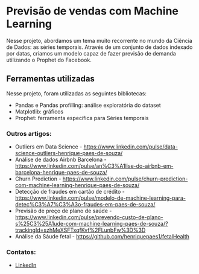 # Previsão de vendas com Machine Learning
Nesse projeto, abordamos um tema muito recorrente no mundo da Ciência de Dados: as séries temporais. Através de um conjunto de dados indexado por datas, criamos um modelo capaz de fazer previsão de demanda utilizando o Prophet do Facebook.
## Ferramentas utilizadas
Nesse projeto, foram utilizadas as seguintes bibliotecas:
- Pandas e Pandas profilling: análise exploratória do dataset
- Matplotlib: gráficos 
- Prophet: ferramenta específica para Séries temporais

### **Outros artigos:**
* Outliers em Data Science - https://www.linkedin.com/pulse/data-science-outliers-henrique-paes-de-souza/
* Análise de dados Airbnb Barcelona - https://www.linkedin.com/pulse/an%C3%A1lise-do-airbnb-em-barcelona-henrique-paes-de-souza/
* Churn Prediction - https://www.linkedin.com/pulse/churn-prediction-com-machine-learning-henrique-paes-de-souza/
* Detecção de fraudes em cartão de crédito - https://www.linkedin.com/pulse/modelo-de-machine-learning-para-detec%C3%A7%C3%A3o-fraudes-em-paes-de-souza/
* Previsão de preço de plano de saúde - https://www.linkedin.com/pulse/prevendo-custo-de-plano-s%25C3%25A1ude-com-machine-learning-paes-de-souza/?trackingId=szhMeXSFTxqfKvf%2FLunbFw%3D%3D
* Análise da Sáude fetal - https://github.com/henriquepaes1/fetalHealth

### **Contatos:**
* [LinkedIn](www.linkedin.com/in/henriquepaes1)

